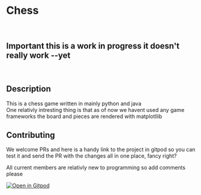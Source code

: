 # Chess
<br>

## Important this is a work in progress it doesn't really work --yet

<br>


## Description
This is a chess game written in mainly python and java
<br>
One relativly intresting thing is that as of now we havent used any game frameworks the board and pieces are rendered with matplotllib

## Contributing

We welcome PRs and here is a handy link to the project in gitpod so you can test it and send the PR with the changes all in one place, fancy right?

All current members are relativly new to programming so add comments please

[![Open in Gitpod](https://gitpod.io/button/open-in-gitpod.svg)](https://gitpod.io/#https://github.com/JesterOrNot/Chess)
